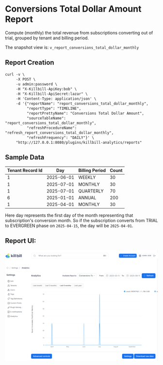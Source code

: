 # Conversions Total Dollar Amount Report

Compute (monthly) the total revenue from subscriptions converting out of trial, grouped by tenant and billing period.

The snapshot view is: `v_report_conversions_total_dollar_monthly`

## Report Creation

```
curl -v \
     -X POST \
     -u admin:password \
     -H "X-Killbill-ApiKey:bob" \
     -H "X-Killbill-ApiSecret:lazar" \
     -H 'Content-Type: application/json' \
     -d '{"reportName": "report_conversions_total_dollar_monthly",
          "reportType": "TIMELINE",
          "reportPrettyName": "Conversions Total Dollar Amount",
          "sourceTableName": "report_conversions_total_dollar_monthly",
          "refreshProcedureName": "refresh_report_conversions_total_dollar_monthly",
          "refreshFrequency": "DAILY"}' \
     "http://127.0.0.1:8080/plugins/killbill-analytics/reports"
```

## Sample Data

|Tenant Record Id|Day |Billing Period| Count|
|--|--|--|--|
|1|2025-06-01  |WEEKLY |30|
|1|2025-07-01  |MONTHLY |30|
|1| 2025-07-01 |QUARTERLY |70|
|6| 2025-01-01 |ANNUAL|200|
|1| 2025-04-01 |MONTHLY|30|

Here day represents the first day of the month representing that subscription's conversion month. So if the subscription converts from TRIAL to EVERGREEN phase on `2025-04-15`, the day will be `2025-04-01`.

## Report UI:

![conversion-total-dollar-amount.png](conversion-total-dollar-amount.png)
